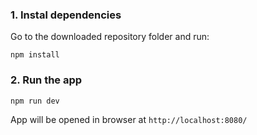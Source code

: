 ### 1. Instal dependencies

Go to the downloaded repository folder and run:
```
npm install
```

### 2. Run the app

```
npm run dev
```

App will be opened in browser at `http://localhost:8080/`